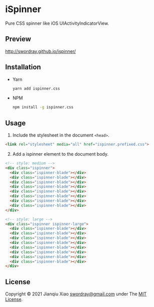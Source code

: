 # iSpinner

Pure CSS spinner like iOS UIActivityIndicatorView.

## Preview

http://swordray.github.io/ispinner/

## Installation

* Yarn

  ```bash
  yarn add ispinner.css
  ```

* NPM

  ```bash
  npm install -g ispinner.css
  ```

## Usage

1. Include the stylesheet in the document `<head>`.

  ```html
  <link rel="stylesheet" media="all" href="ispinner.prefixed.css">
  ```

2. Add a ispinner element to the document body.

  ```html
  <!-- style: medium -->
  <div class="ispinner">
    <div class="ispinner-blade"></div>
    <div class="ispinner-blade"></div>
    <div class="ispinner-blade"></div>
    <div class="ispinner-blade"></div>
    <div class="ispinner-blade"></div>
    <div class="ispinner-blade"></div>
    <div class="ispinner-blade"></div>
    <div class="ispinner-blade"></div>
  </div>
  ```

  ```html
  <!-- style: large -->
  <div class="ispinner ispinner-large">
    <div class="ispinner-blade"></div>
    <div class="ispinner-blade"></div>
    <div class="ispinner-blade"></div>
    <div class="ispinner-blade"></div>
    <div class="ispinner-blade"></div>
    <div class="ispinner-blade"></div>
    <div class="ispinner-blade"></div>
    <div class="ispinner-blade"></div>
  </div>
  ```

## License

Copyright © 2021 Jianqiu Xiao <swordray@gmail.com> under The [MIT License](http://opensource.org/licenses/MIT).

